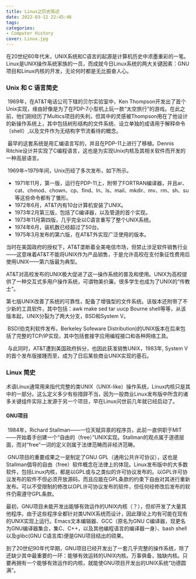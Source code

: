 ```yaml
---
title: Linux之历史简述
date: 2022-03-12 22:45:46
tags:
categories:
- Computer History
cover: Linux.jpg
---
```


​    在20世纪60年代末，UNIX系统和C语言的起源是计算机历史中浓墨重彩的一笔。Linux是UNIX操作系统家族的一员，而成就今日Linux系统的两大关键因素：GNU项目和Linux内核的开发，无论何时都是无比振奋人心。

### Unix 和 C 语言简史

​    1969年，在AT&T电话公司下辖的贝尔实验室中，Ken Thompson开发出了首个Unix实现，缘由好像是为了在PDP-7小型机上玩一款“太空旅行”的游戏。在此之前，他们刚经历了Multics项目的失利，但其中的灵感被Thompson用在了他设计的新操作系统上，其中包括树形结构的文件系统、设立单独的成语用于解释命令（shell）,以及文件作为无结构字节流看待的概念。

​    最早的这套系统是用汇编语言写的，并且在PDP-11上进行了移植。Dennis Ritchie设计并实现了C编程语言，这也是为实现Unix内核及其相关软件而开发的一种高层语言。

​    1969年~1979年间，Unix历经了多次发布，如下所示。

- 1971年11月，第一版，运行在PDP-11上，附带了FORTRAN编译器，并且ar、cat、chmod、chown、cp、find、ln、ls、mail、mkdir、mv、rm、sh、su等这些命令都有了雏形。
- 1972年6月，AT&T内有10台计算机安装了UNIX。
- 1973年2月第三版，包括了C编译器，以及管道的首个实现。
- 1973年11月第四版，几乎完全以C语言重写了整个UNIX系统。
- 1974年6月，装机数已经超过了50台。
- 1975年3月发布的第六版，在AT&T外实现广泛使用的版本。

​    当时在美国政府的授权下，AT&T垄断着全美电信市场，但禁止涉足软件销售行业——这意味着AT&T不能将UNIX作为产品销售，于是允许高校在支付象征性费用后使用UNIX——第六版最为典型。

​    AT&T对高校发布的UNIX极大促进了这一操作系统的普及和使用。UNIX为高校提供了一种交互式多用户操作系统，可谓物美价廉。很多学生也成为了UNIX的“传教士”。

​    第七版UNIX改善了系统的可靠性，配备了增强型的文件系统。该版本还附带了不少新的工具软件，其中包括：awk make sed tar uucp Bourne shell等等，从该版本起，UNIX分裂为了两大分支，BSD和System V。

​    BSD(伯克利软件发布，Berkeley Sofeware Distribution)的UNIX版本在后来包括了完整的TCP/IP实现，其中包括套接字应用编程接口和各种网络工具。

​    与此同时，AT&T遭到美国政府拆分，也因此获准销售UNIX，1983年, System V的首个发布版接踵而至，成为了日后某些商业UNIX实现的基石。



### Linux 简史

​    术语Linux通常用来指代完整的类UNIX（UNIX-like）操作系统，Linux内核只是其中的一部分。这么定义多少有些措辞不当，因为一般商业Linux发布版中所含的诸多关键组件实际上发源于另一个项目，早在Linux问世前几年就已经启动了。

#### GNU项目

​    1984年，Richard Stallman——一位天赋异禀的程序员，此前一直供职于MIT——开始着手创建一个“自由的（free）”UNIX实现。Stallman的观点属于道德层面，而对“free”一词的定义则属于法律范畴而非经济范畴。

​    GNU项目的重要成果之一是制定了GNU GPL（通用公共许可协议），这也是Stallman倡导的自由（free）软件概念在法律上的体现。Linux发布版中的大多数软件，包括Linux内核，都是以GPL或与之类似的许可协议发布的。以GPL许可协议发布的软件不但必须开放源码，而且应能在GPL条款的约束下自由对其进行重新发布。可以不受限制的修改以GPL许可协议发布的软件，但任何经修改后发布的软件仍需遵守GPL条款。

​    最初，GNU项目未能开发出能够有效运作的UNIX内核（？），但却开发了大量其他程序。由于这些程序全都针对类UNIX系统而设计，因此理论上均有可能在现有的UNIX实现上运行。Emacs文本编辑器、GCC（原名为GNU C编译器，现更名为GNU编译器集合，集C、C++，以及其他编程语言的编译器一身）、bash shell以及glibc(GNU C语言库)便是GNU项目结出的硕果。

​    到了20世纪90年代早期，GNU项目已经开发出了一套几乎完整的操作系统，除了还缺少其中最重要的一环：能够有效运转的UNIX内核。万事俱备，独缺内核。只要再拥有一个能够有效运作的内核，就能使GNU项目开发出的UNIX系统“功德圆满”。

